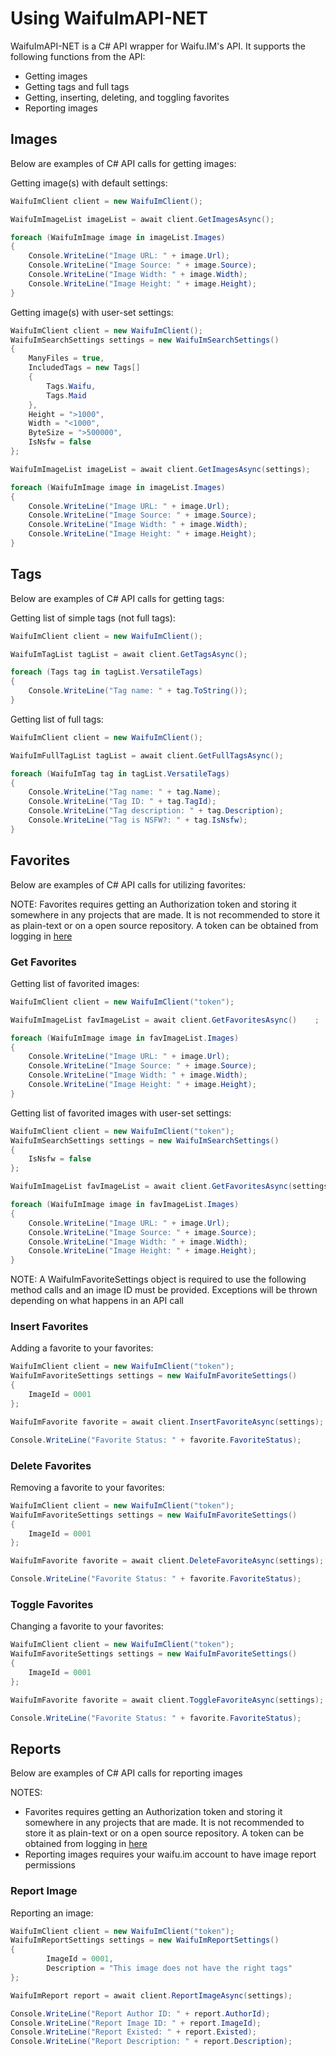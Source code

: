 # Using WaifuImAPI-NET
WaifuImAPI-NET is a C# API wrapper for Waifu.IM's API. It supports the following functions from the API:
- Getting images
- Getting tags and full tags
- Getting, inserting, deleting, and toggling favorites
- Reporting images

## Images
Below are examples of C# API calls for getting images:

Getting image(s) with default settings:
```csharp
WaifuImClient client = new WaifuImClient();

WaifuImImageList imageList = await client.GetImagesAsync();

foreach (WaifuImImage image in imageList.Images)
{
	Console.WriteLine("Image URL: " + image.Url);
	Console.WriteLine("Image Source: " + image.Source);
	Console.WriteLine("Image Width: " + image.Width);
	Console.WriteLine("Image Height: " + image.Height);
}
```

Getting image(s) with user-set settings:
```csharp
WaifuImClient client = new WaifuImClient();
WaifuImSearchSettings settings = new WaifuImSearchSettings()
{
	ManyFiles = true,
	IncludedTags = new Tags[]
	{
		Tags.Waifu,
		Tags.Maid
	},
	Height = ">1000",
	Width = "<1000",
	ByteSize = ">500000",
	IsNsfw = false
};

WaifuImImageList imageList = await client.GetImagesAsync(settings);

foreach (WaifuImImage image in imageList.Images)
{
	Console.WriteLine("Image URL: " + image.Url);
	Console.WriteLine("Image Source: " + image.Source);
	Console.WriteLine("Image Width: " + image.Width);
	Console.WriteLine("Image Height: " + image.Height);
}
```

## Tags
Below are examples of C# API calls for getting tags:

Getting list of simple tags (not full tags):
```csharp
WaifuImClient client = new WaifuImClient();

WaifuImTagList tagList = await client.GetTagsAsync();

foreach (Tags tag in tagList.VersatileTags)
{
	Console.WriteLine("Tag name: " + tag.ToString());
}
```

Getting list of full tags:
```csharp
WaifuImClient client = new WaifuImClient();

WaifuImFullTagList tagList = await client.GetFullTagsAsync();

foreach (WaifuImTag tag in tagList.VersatileTags)
{
	Console.WriteLine("Tag name: " + tag.Name);
	Console.WriteLine("Tag ID: " + tag.TagId);
	Console.WriteLine("Tag description: " + tag.Description);
	Console.WriteLine("Tag is NSFW?: " + tag.IsNsfw);
}
```

## Favorites
Below are examples of C# API calls for utilizing favorites:

NOTE: Favorites requires getting an Authorization token and storing it somewhere in any projects that are made. It is not recommended to store it as plain-text or on a open source repository. A token can be obtained from logging in [here](https://www.waifu.im/dashboard/)

### Get Favorites
Getting list of favorited images:
```csharp
WaifuImClient client = new WaifuImClient("token");

WaifuImImageList favImageList = await client.GetFavoritesAsync()	;

foreach (WaifuImImage image in favImageList.Images)
{
	Console.WriteLine("Image URL: " + image.Url);
	Console.WriteLine("Image Source: " + image.Source);
	Console.WriteLine("Image Width: " + image.Width);
	Console.WriteLine("Image Height: " + image.Height);
}
```

Getting list of favorited images with user-set settings:
```csharp
WaifuImClient client = new WaifuImClient("token");
WaifuImSearchSettings settings = new WaifuImSearchSettings()
{
	IsNsfw = false
};

WaifuImImageList favImageList = await client.GetFavoritesAsync(settings);

foreach (WaifuImImage image in favImageList.Images)
{
	Console.WriteLine("Image URL: " + image.Url);
	Console.WriteLine("Image Source: " + image.Source);
	Console.WriteLine("Image Width: " + image.Width);
	Console.WriteLine("Image Height: " + image.Height);
}
```

NOTE: A WaifuImFavoriteSettings object is required to use the following method calls and an image ID must be provided. Exceptions will be thrown depending on what happens in an API call

### Insert Favorites
Adding a favorite to your favorites:
```csharp
WaifuImClient client = new WaifuImClient("token");
WaifuImFavoriteSettings settings = new WaifuImFavoriteSettings()
{
	ImageId = 0001
};

WaifuImFavorite favorite = await client.InsertFavoriteAsync(settings);

Console.WriteLine("Favorite Status: " + favorite.FavoriteStatus);
```

### Delete Favorites
Removing a favorite to your favorites:
```csharp
WaifuImClient client = new WaifuImClient("token");
WaifuImFavoriteSettings settings = new WaifuImFavoriteSettings()
{
	ImageId = 0001
};

WaifuImFavorite favorite = await client.DeleteFavoriteAsync(settings);

Console.WriteLine("Favorite Status: " + favorite.FavoriteStatus);
```

### Toggle Favorites
Changing a favorite to your favorites:
```csharp
WaifuImClient client = new WaifuImClient("token");
WaifuImFavoriteSettings settings = new WaifuImFavoriteSettings()
{
	ImageId = 0001
};

WaifuImFavorite favorite = await client.ToggleFavoriteAsync(settings);

Console.WriteLine("Favorite Status: " + favorite.FavoriteStatus);
```

## Reports
Below are examples of C# API calls for reporting images

NOTES: 
- Favorites requires getting an Authorization token and storing it somewhere in any projects that are made. It is not recommended to store it as plain-text or on a open source repository. A token can be obtained from logging in [here](https://www.waifu.im/dashboard/)
- Reporting images requires your waifu.im account to have image report permissions

### Report Image
Reporting an image:
```csharp
WaifuImClient client = new WaifuImClient("token");
WaifuImReportSettings settings = new WaifuImReportSettings()
{
    	ImageId = 0001,
    	Description = "This image does not have the right tags"
};

WaifuImReport report = await client.ReportImageAsync(settings);

Console.WriteLine("Report Author ID: " + report.AuthorId);
Console.WriteLine("Report Image ID: " + report.ImageId);
Console.WriteLine("Report Existed: " + report.Existed);
Console.WriteLine("Report Description: " + report.Description);
```
